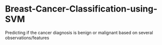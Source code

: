 # Breast-Cancer-Classification-using-SVM
Predicting if the cancer diagnosis is benign or malignant based on several observations/features 
